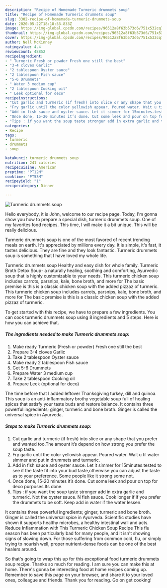 ```yaml
---
description: "Recipe of Homemade Turmeric drummets soup"
title: "Recipe of Homemade Turmeric drummets soup"
slug: 3302-recipe-of-homemade-turmeric-drummets-soup
date: 2020-05-22T18:18:53.833Z
image: https://img-global.cpcdn.com/recipes/96512a8f63b573d6/751x532cq70/turmeric-drummets-soup-recipe-main-photo.jpg
thumbnail: https://img-global.cpcdn.com/recipes/96512a8f63b573d6/751x532cq70/turmeric-drummets-soup-recipe-main-photo.jpg
cover: https://img-global.cpcdn.com/recipes/96512a8f63b573d6/751x532cq70/turmeric-drummets-soup-recipe-main-photo.jpg
author: Nell McKinney
ratingvalue: 4.4
reviewcount: 48852
recipeingredient:
- " Turmeric Fresh or powder Fresh one still the best"
- "3-4 cloves Garlic"
- "2 tablespoon Oyster sauce"
- "2 tablespoon Fish sauce"
- "5-6 Drummets"
- " Water 3 medium cup"
- "2 tablespoon Cooking oil"
- " Leek optional for deco"
recipeinstructions:
- "Cut garlic and turmeric (if fresh) into slice or any shape that you prefer and wanted too.The amount it’s depend on how strong you prefer the soup taste."
- "Fry garlic until the color yellowish appear. Poured water. Wait u til water simmer and put in drummets and turmeric."
- "Add in fish sauce and oyster sauce. Let it simmer for 15minutes.tested to see if the taste fit into your bud taste,otherwise you can adjust the taste as to your preference. Some people like it strong some not."
- "Once done, 15-20 minutes it’s done. Cut some leek and pour on top for deco purposes.Its done."
- "Tips : if you want the soup taste stronger add in extra garlic and turmeric. Not the oyster sauce. N fish sauce. Cook longer if if you prefer the drummets to be soft. Keep add in water if the water lessen."
categories:
- Recipe
tags:
- turmeric
- drummets
- soup

katakunci: turmeric drummets soup 
nutrition: 241 calories
recipecuisine: American
preptime: "PT12M"
cooktime: "PT53M"
recipeyield: "1"
recipecategory: Dinner

---
```



![Turmeric drummets soup](https://img-global.cpcdn.com/recipes/96512a8f63b573d6/751x532cq70/turmeric-drummets-soup-recipe-main-photo.jpg)

Hello everybody, it is John, welcome to our recipe page. Today, I'm gonna show you how to prepare a special dish, turmeric drummets soup. One of my favorites food recipes. This time, I will make it a bit unique. This will be really delicious.

Turmeric drummets soup is one of the most favored of recent trending meals on earth. It's appreciated by millions every day. It is simple, it's fast, it tastes delicious. They are fine and they look fantastic. Turmeric drummets soup is something that I have loved my whole life.

Turmeric drummets soup Healthy and easy dish for whole family. Turmeric Broth Detox Soup- a naturally healing, soothing and comforting, Ayurvedic soup that is highly customizable to your needs. This turmeric chicken soup includes carrots, parsnips, kale, bone broth, and more for The basic premise is this is a classic chicken soup with the added pizzaz of turmeric. This turmeric chicken soup includes carrots, parsnips, kale, bone broth, and more for The basic premise is this is a classic chicken soup with the added pizzaz of turmeric.


To get started with this recipe, we have to prepare a few ingredients. You can cook turmeric drummets soup using 8 ingredients and 5 steps. Here is how you can achieve that.

<!--inarticleads1-->

##### The ingredients needed to make Turmeric drummets soup:

1. Make ready  Turmeric (Fresh or powder) Fresh one still the best
1. Prepare 3-4 cloves Garlic
1. Take 2 tablespoon Oyster sauce
1. Make ready 2 tablespoon Fish sauce
1. Get 5-6 Drummets
1. Prepare  Water 3 medium cup
1. Take 2 tablespoon Cooking oil
1. Prepare  Leek (optional for deco)


The time before that I added leftover Thanksgiving turkey, dill and quinoa. This soup is an anti-inflammatory brothy vegetable soup full of healing spices that satisfy your taste buds and restore balance. It contains three powerful ingredients; ginger, turmeric and bone broth. Ginger is called the universal spice in Ayurveda. 

<!--inarticleads2-->

##### Steps to make Turmeric drummets soup:

1. Cut garlic and turmeric (if fresh) into slice or any shape that you prefer and wanted too.The amount it’s depend on how strong you prefer the soup taste.
1. Fry garlic until the color yellowish appear. Poured water. Wait u til water simmer and put in drummets and turmeric.
1. Add in fish sauce and oyster sauce. Let it simmer for 15minutes.tested to see if the taste fit into your bud taste,otherwise you can adjust the taste as to your preference. Some people like it strong some not.
1. Once done, 15-20 minutes it’s done. Cut some leek and pour on top for deco purposes.Its done.
1. Tips : if you want the soup taste stronger add in extra garlic and turmeric. Not the oyster sauce. N fish sauce. Cook longer if if you prefer the drummets to be soft. Keep add in water if the water lessen.


It contains three powerful ingredients; ginger, turmeric and bone broth. Ginger is called the universal spice in Ayurveda. Scientific studies have shown it supports healthy microbes, a healthy intestinal wall and acts. Reduce Inflammation with This Turmeric Chicken Soup Recipe This flu season has been particularly bad for many people, and it isn&#39;t showing signs of slowing down. For those suffering from common cold, flu, or simply trying to nourish well, proper nutrient-dense foods can be one of the best healers around. 

So that's going to wrap this up for this exceptional food turmeric drummets soup recipe. Thanks so much for reading. I am sure you can make this at home. There's gonna be interesting food at home recipes coming up. Remember to save this page on your browser, and share it to your loved ones, colleague and friends. Thank you for reading. Go on get cooking!
